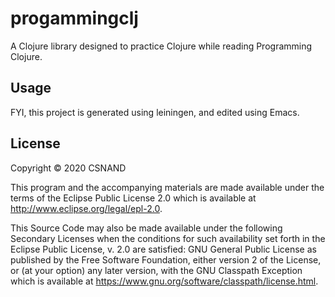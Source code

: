 # progammingclj

A Clojure library designed to practice Clojure while reading Programming Clojure.

## Usage

FYI, this project is generated using leiningen, and edited using Emacs.

## License

Copyright © 2020 CSNAND

This program and the accompanying materials are made available under the
terms of the Eclipse Public License 2.0 which is available at
http://www.eclipse.org/legal/epl-2.0.

This Source Code may also be made available under the following Secondary
Licenses when the conditions for such availability set forth in the Eclipse
Public License, v. 2.0 are satisfied: GNU General Public License as published by
the Free Software Foundation, either version 2 of the License, or (at your
option) any later version, with the GNU Classpath Exception which is available
at https://www.gnu.org/software/classpath/license.html.
